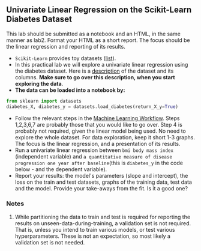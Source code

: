 ## Univariate Linear Regression on the Scikit-Learn Diabetes Dataset

This lab should be submitted as a notebook and an HTML, in the same manner as lab2. Format your HTML as a short report. The focus should be the linear regression and reporting of its results. 

* `Scikit-Learn` provides toy datasets ([list](https://scikit-learn.org/stable/datasets/toy_dataset.html)).
* In this practical lab we will explore a univariate linear regression using the diabetes dataset. Here is a [description](https://scikit-learn.org/stable/datasets/toy_dataset.html#diabetes-dataset) of the dataset and its columns. **Make sure to go over this description, when you start exploring the data**.
* **The data can be loaded into a notebook by:**
```python
from sklearn import datasets
diabetes_X, diabetes_y = datasets.load_diabetes(return_X_y=True)
```
* Follow the relevant steps in the [Machine Learning Workflow](https://github.com/ageron/handson-ml3/blob/main/ml-project-checklist.md). Steps 1,2,3,6,7 are probably those that you would like to go over. Step 4 is probably not required, given the linear model being used. No need to explore the whole dataset. For data exploration, keep it short 1-3 graphs. The focus is the linear regression, and a presentation of its results.
* Run a univariate linear regression between `bmi body mass index` (independent variable) and `a quantitative measure of disease progression one year after baseline`(this is `diabetes_y` in the code below - and the dependent variable).
* Report your results: the model's parameters (slope and intercept), the loss on the train and test datasets, graphs of the training data, test data and the model. Provide your take-aways from the fit. Is it a good one? 


### Notes

1. While partitioning the data to train and test is required for reporting the results on unseen-data-during-training, a validation set is not required. That is, unless you intend to train various models, or test various hyperparameters. These is not an expectation, so most likely a validation set is not needed.